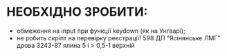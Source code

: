 # НЕОБХІДНО ЗРОБИТИ:
- обмеження на input при функції keydown (як на Унгварі);
- не робить скріпт на перевірку реєстрації!
598		ДП "Ясінянське ЛМГ"	дрова 	3243-87	ялина		5 і >	0,5-1	верхній 			